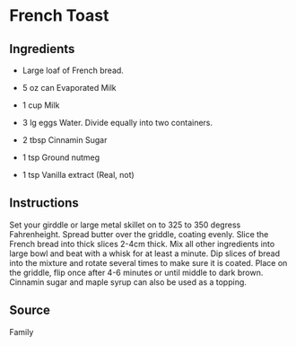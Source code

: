 # French Toast

## Ingredients

- Large loaf of French bread.

- 5 oz can  Evaporated Milk
- 1 cup     Milk
- 3 lg eggs Water. Divide equally into two containers.
- 2 tbsp    Cinnamin Sugar
- 1 tsp     Ground nutmeg
- 1 tsp     Vanilla extract (Real, not)

## Instructions

Set your girddle or large metal skillet on to 325 to 350 degress Fahrenheight. Spread butter over the griddle, coating evenly. Slice the French bread into thick slices 2-4cm thick. Mix all other ingredients into large bowl and beat with a whisk for at least a minute. Dip slices of bread into the mixture and rotate several times to make sure it is coated. Place on the griddle, flip once after 4-6 minutes or until middle to dark brown. Cinnamin sugar and maple syrup can also be used as a topping.

## Source
Family
